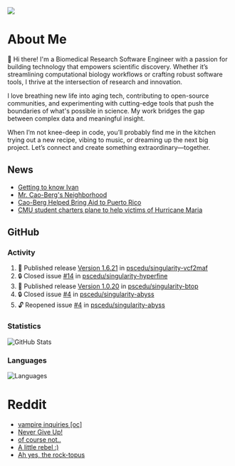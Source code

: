 ![](https://komarev.com/ghpvc/?username=icaoberg)

# About Me
👋 Hi there! I'm a Biomedical Research Software Engineer with a passion for building technology that empowers scientific discovery. Whether it’s streamlining computational biology workflows or crafting robust software tools, I thrive at the intersection of research and innovation.

I love breathing new life into aging tech, contributing to open-source communities, and experimenting with cutting-edge tools that push the boundaries of what's possible in science. My work bridges the gap between complex data and meaningful insight.

When I’m not knee-deep in code, you’ll probably find me in the kitchen trying out a new recipe, vibing to music, or dreaming up the next big project. Let’s connect and create something extraordinary—together.

## News
* [Getting to know Ivan](https://www.psc.edu/ivan-inside-psc-spotlight-2/)
* [Mr. Cao-Berg's Neighborhood](https://www.cmu.edu/engage/about-us/news/alumni/profile-cao-berg.html)
* [Cao-Berg Helped Bring Aid to Puerto Rico](https://www.cmu.edu/piper/news/archives/2018/february/ivan-cao-berg.html)
* [CMU student charters plane to help victims of Hurricane Maria](http://thetartan.org/2017/10/30/news/puerto-rico-aid)

## GitHub
### Activity
<!--START_SECTION:activity-->
1. 🚀 Published release [Version 1.6.21](https://github.com/pscedu/singularity-vcf2maf/releases/tag/v1.6.21) in [pscedu/singularity-vcf2maf](https://github.com/pscedu/singularity-vcf2maf)
2. 🔒 Closed issue [#14](https://github.com/pscedu/singularity-hyperfine/issues/14) in [pscedu/singularity-hyperfine](https://github.com/pscedu/singularity-hyperfine)
3. 🚀 Published release [Version 1.0.20](https://github.com/pscedu/singularity-btop/releases/tag/v1.0.20) in [pscedu/singularity-btop](https://github.com/pscedu/singularity-btop)
4. 🔒 Closed issue [#4](https://github.com/pscedu/singularity-abyss/issues/4) in [pscedu/singularity-abyss](https://github.com/pscedu/singularity-abyss)
5. 🔓 Reopened issue [#4](https://github.com/pscedu/singularity-abyss/issues/4) in [pscedu/singularity-abyss](https://github.com/pscedu/singularity-abyss)
<!--END_SECTION:activity-->

### Statistics
![GitHub Stats](https://github-readme-stats.vercel.app/api?username=icaoberg&count_private=true&show_icons=true)

### Languages
![Languages](https://github-readme-stats.vercel.app/api/top-langs/?username=icaoberg&show_icons=true&langs_count=10&hide=HTML,C,CSS,M)

# Reddit
<!-- BLOG-POST-LIST:START -->
- [vampire inquiries [oc]](https://www.reddit.com/r/u_icaoberg/comments/1705gy9/vampire_inquiries_oc/)
- [Never Give Up!](https://www.reddit.com/r/u_icaoberg/comments/13mcab5/never_give_up/)
- [of course not..](https://www.reddit.com/r/u_icaoberg/comments/13mc9h5/of_course_not/)
- [A little rebel :&rpar;](https://www.reddit.com/r/u_icaoberg/comments/13mc6yc/a_little_rebel/)
- [Ah yes, the rock-topus](https://www.reddit.com/r/u_icaoberg/comments/13mc4xk/ah_yes_the_rocktopus/)
<!-- BLOG-POST-LIST:END -->
